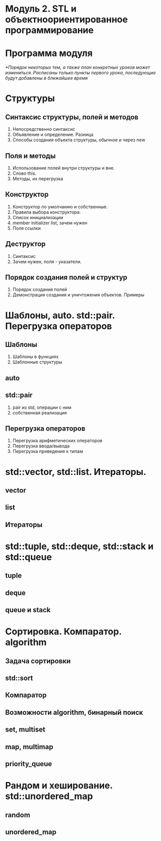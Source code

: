 Модуль 2. STL и объектноориентированное программирование
=====

# Программа модуля

_*Порядок некоторых тем, а также план конкретных уроков может измениться. Расписаны только пункты первого урока, последующие будут добавлены в ближайшее время_

Структуры
====

## Синтаксис структуры, полей и методов
1. Непосредственно синтаксис
2. Объявление и определение. Разница
3. Способы создания объекта структуры, обычное и через new


## Поля и методы
1. Использование полей внутри структуры и вне.
2. Слово this.
5. Методы, их перегрузка


## Конструктор
1. Конструктор по умолчанию и собственные.
2. Правила выбора конструктора. 
3. Список инициализации
4. member initializer list, зачем нужен
5. Поля ссылки

## Деструктор
1. Синтаксис
2. Зачем нужен, поля - указатели.

## Порядок создания полей и структур
1. Порядок создания полей
2. Демонстрация создания и уничтожения объектов. Примеры



Шаблоны, auto. std::pair. Перегрузка операторов
====
## Шаблоны 
1. Шаблоны в функциях
2. Шаблонные структуры
## auto
## std::pair
1. pair из std, операции с ним
2. собственная реализация
## Перегрузка операторов
1. Перегрузка арифметических операторов
2. Перегрузка ввода/вывода
3. Перегрузка приведения к типам



std::vector, std::list. Итераторы.
====
## vector
## list
## Итераторы

std::tuple, std::deque, std::stack и std::queue
====
## tuple
## deque
## queue и stack

Сортировка. Компаратор. algorithm
====
## Задача сортировки
## std::sort
## Компаратор
## Возможности algorithm, бинарный поиск
## set, multiset
## map, multimap
## priority_queue

Рандом и хеширование. std::unordered_map
====
## random
## unordered_map


